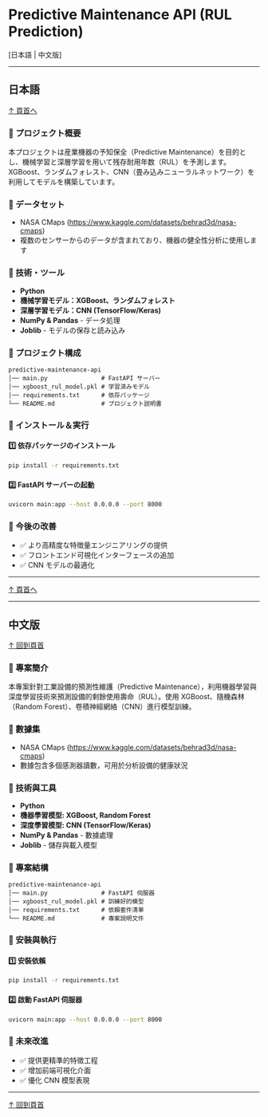 # Predictive Maintenance API (RUL Prediction)  
[日本語 | 中文版]

---

## 日本語

[↑ 頁首へ](#predictive-maintenance-api-rul-prediction)

### 📌 プロジェクト概要
本プロジェクトは産業機器の予知保全（Predictive Maintenance）を目的とし、機械学習と深層学習を用いて残存耐用年数（RUL）を予測します。XGBoost、ランダムフォレスト、CNN（畳み込みニューラルネットワーク）を利用してモデルを構築しています。

### 📂 データセット
- NASA CMaps (https://www.kaggle.com/datasets/behrad3d/nasa-cmaps)
- 複数のセンサーからのデータが含まれており、機器の健全性分析に使用します

### 🚀 技術・ツール
- **Python**
- **機械学習モデル：XGBoost、ランダムフォレスト**
- **深層学習モデル：CNN (TensorFlow/Keras)**
- **NumPy & Pandas** - データ処理
- **Joblib** - モデルの保存と読み込み

### 📂 プロジェクト構成
```
predictive-maintenance-api
│── main.py               # FastAPI サーバー
│── xgboost_rul_model.pkl # 学習済みモデル
│── requirements.txt      # 依存パッケージ
└── README.md             # プロジェクト説明書
```

### 🔧 インストール＆実行

#### 1️⃣ 依存パッケージのインストール
```bash
pip install -r requirements.txt
```

#### 2️⃣ FastAPI サーバーの起動
```bash
uvicorn main:app --host 0.0.0.0 --port 8000
```

### 🚀 今後の改善
- ✅ より高精度な特徴量エンジニアリングの提供
- ✅ フロントエンド可視化インターフェースの追加
- ✅ CNN モデルの最適化

---

[↑ 頁首へ](#predictive-maintenance-api-rul-prediction)

---

## 中文版

[↑ 回到頁首](#predictive-maintenance-api-rul-prediction)

### 📌 專案簡介
本專案針對工業設備的預測性維護（Predictive Maintenance），利用機器學習與深度學習技術來預測設備的剩餘使用壽命（RUL）。使用 XGBoost、隨機森林（Random Forest）、卷積神經網絡（CNN）進行模型訓練。

### 📂 數據集
- NASA CMaps (https://www.kaggle.com/datasets/behrad3d/nasa-cmaps)
- 數據包含多個感測器讀數，可用於分析設備的健康狀況

### 🚀 技術與工具
- **Python**
- **機器學習模型: XGBoost, Random Forest**
- **深度學習模型: CNN (TensorFlow/Keras)**
- **NumPy & Pandas** - 數據處理
- **Joblib** - 儲存與載入模型

### 📂 專案結構
```
predictive-maintenance-api
│── main.py               # FastAPI 伺服器
│── xgboost_rul_model.pkl # 訓練好的模型
│── requirements.txt      # 依賴套件清單
└── README.md             # 專案說明文件
```

### 🔧 安裝與執行

#### 1️⃣ 安裝依賴
```bash
pip install -r requirements.txt
```

#### 2️⃣  啟動 FastAPI 伺服器
```bash
uvicorn main:app --host 0.0.0.0 --port 8000
```

### 🚀 未來改進
- ✅ 提供更精準的特徵工程  
- ✅ 增加前端可視化介面  
- ✅ 優化 CNN 模型表現  

---

[↑ 回到頁首](#predictive-maintenance-api-rul-prediction)
